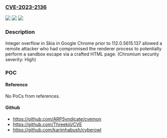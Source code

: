 ### [CVE-2023-2136](https://cve.mitre.org/cgi-bin/cvename.cgi?name=CVE-2023-2136)
![](https://img.shields.io/static/v1?label=Product&message=Chrome&color=blue)
![](https://img.shields.io/static/v1?label=Version&message=112.0.5615.137%3C%20112.0.5615.137%20&color=brighgreen)
![](https://img.shields.io/static/v1?label=Vulnerability&message=Integer%20overflow&color=brighgreen)

### Description

Integer overflow in Skia in Google Chrome prior to 112.0.5615.137 allowed a remote attacker who had compromised the renderer process to potentially perform a sandbox escape via a crafted HTML page. (Chromium security severity: High)

### POC

#### Reference
No PoCs from references.

#### Github
- https://github.com/ARPSyndicate/cvemon
- https://github.com/Threekiii/CVE
- https://github.com/karimhabush/cyberowl

